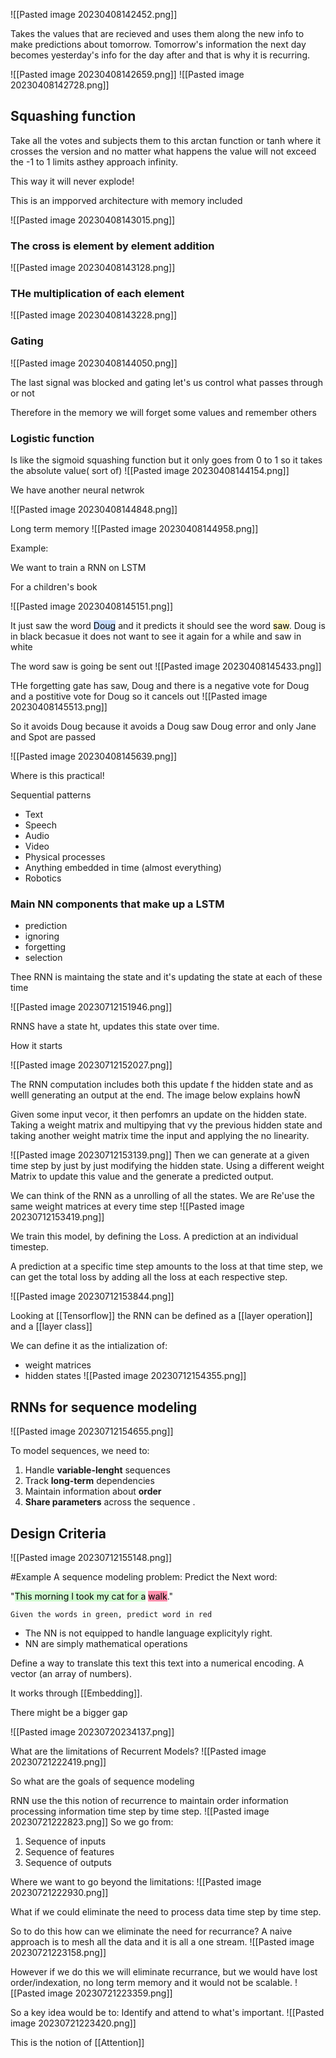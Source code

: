 


![[Pasted image 20230408142452.png]]

Takes the values that are recieved and uses them along the new info to make predictions about tomorrow. Tomorrow's information the next day becomes yesterday's info for the day after and that is why it is recurring.

![[Pasted image 20230408142659.png]]
![[Pasted image 20230408142728.png]]
## Squashing function

Take all the votes and subjects them to this arctan function or tanh  where it crosses the version and no matter what happens the value will not exceed the -1 to 1 limits asthey approach infinity.

This way it will never explode!


This is an impporved architecture with memory included

![[Pasted image 20230408143015.png]]

### The cross  is element by element addition
![[Pasted image 20230408143128.png]]

### THe multiplication of each element
![[Pasted image 20230408143228.png]]

### Gating
![[Pasted image 20230408144050.png]]

The last signal was blocked and gating let's us control  what passes through or not

Therefore in the memory we will forget some values and remember others

### Logistic  function
Is like the sigmoid squashing function but it only goes from 0 to 1 so it takes the absolute value( sort of)
![[Pasted image 20230408144154.png]]


We have another neural  netwrok 

![[Pasted image 20230408144848.png]]

Long term memory 
![[Pasted image 20230408144958.png]]


Example:

We want to train a RNN on LSTM

For a children's book

![[Pasted image 20230408145151.png]]

It just saw the word <mark style="background: #ADCCFFA6;">Doug</mark>  and it predicts it should see the word <mark style="background: #FFF3A3A6;">saw</mark>.
Doug is in black becasue it does not want to see it again for a while and saw in white 


The word saw is going be sent out 
![[Pasted image 20230408145433.png]]


THe forgetting gate has saw, Doug and there is a negative vote for Doug and a postitive vote for Doug so it cancels out
![[Pasted image 20230408145513.png]]

So it avoids Doug because it avoids a Doug saw Doug error and only Jane and Spot are passed

![[Pasted image 20230408145639.png]]

Where is this practical!

Sequential patterns
- Text
- Speech
- Audio
- Video
- Physical processes
- Anything embedded in time (almost everything)
- Robotics
### Main NN components that make up a LSTM

- prediction 
- ignoring
- forgetting
- selection


Thee RNN is maintaing the state and it's updating the state at each of these time

![[Pasted image 20230712151946.png]]

RNNS have a state ht, updates this state over time.

How it starts


![[Pasted image 20230712152027.png]]

The RNN computation includes both this update f the hidden state and as welll generating an output at the end. The image below explains howÑ

Given some input vecor, it then perfomrs an update on the hidden state. Taking a weight matrix and multipying that vy the previous hidden state and taking another weight matrix time the input and applying the no linearity.

![[Pasted image 20230712153139.png]]
Then we can generate at a given time step by just by just modifying the hidden state. Using a different weight Matrix to update this value and the  generate a predicted output.


We can think of the RNN as a unrolling of all the states. We are Re'use the same weight matrices at every time  step 
![[Pasted image 20230712153419.png]]

We train this model, by defining the Loss. A prediction at an individual timestep. 

A prediction at a specific time step amounts to the loss at that time step, we can get the total loss by adding all the loss at each respective step.

![[Pasted image 20230712153844.png]]

Looking at  [[Tensorflow]] the RNN can be defined as a [[layer operation]] and a [[layer class]]

We can define it as the intialization of:
- weight matrices
- hidden states 
![[Pasted image 20230712154355.png]]
## RNNs for sequence modeling
![[Pasted image 20230712154655.png]]


To model sequences, we need to:

1. Handle **variable-lenght** sequences
2. Track **long-term** dependencies
3. Maintain information about **order**
4. **Share parameters** across the sequence
. 
## Design Criteria
![[Pasted image 20230712155148.png]]

#Example A sequence modeling problem: Predict the Next word:

"<mark style="background: #BBFABBA6;">This morning I took my cat for a</mark> <mark style="background: #FF5582A6;">walk</mark>."

	Given the words in green, predict word in red


- The NN is not equipped to handle language explicityly right.
- NN are simply mathematical operations

Define a way to translate this text this text into a numerical encoding. A vector (an array of numbers).

It works through [[Embedding]].


There might be a bigger gap 

![[Pasted image 20230720234137.png]]


What are the limitations of Recurrent Models?
![[Pasted image 20230721222419.png]]

So what are the goals of sequence modeling


RNN use the this notion of recurrence to maintain order information processing information time step by time step. 
![[Pasted image 20230721222823.png]]
So we go from:
1. Sequence of inputs
2. Sequence of features
3. Sequence of outputs 

Where we want to go beyond the limitations:
![[Pasted image 20230721222930.png]]

What if we could eliminate the need to process data time step by time step.

So to do this how can we eliminate the need for recurrance?
A naive approach is to mesh all the data and it is all a one stream.
![[Pasted image 20230721223158.png]]

However if we do this we will eliminate recurrance, but we would have lost order/indexation, no long term memory and it would not be scalable.
![[Pasted image 20230721223359.png]]

So a key idea would be to: Identify and attend to what's important.
![[Pasted image 20230721223420.png]]

This is the notion of [[Attention]] 

